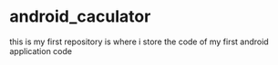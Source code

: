 # android_caculator
this is my first repository is where i store the code of my first android application code 
